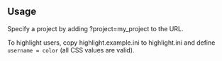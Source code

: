 Usage
-----
Specify a project by adding ?project=my_project to the URL.

To highlight users, copy highlight.example.ini to highlight.ini and define ```username = color``` (all CSS values are valid).
